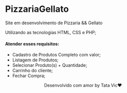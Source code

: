 # PizzariaGellato
Site em desenvolvimento de Pizzaria &amp;&amp; Gellato 

Utilizando as tecnologias HTML, CSS e PHP; 

#### Atender esses requisitos: 
- Cadastro de Produtos Completo com valor;
- Listagem de Produtos;
- Selecionar Produto(s) + Quantidade;
- Carrinho do cliente;
- Fechar Compra;


<p align="center">Desenvolvido com amor by Tata Vic❤️</p>
